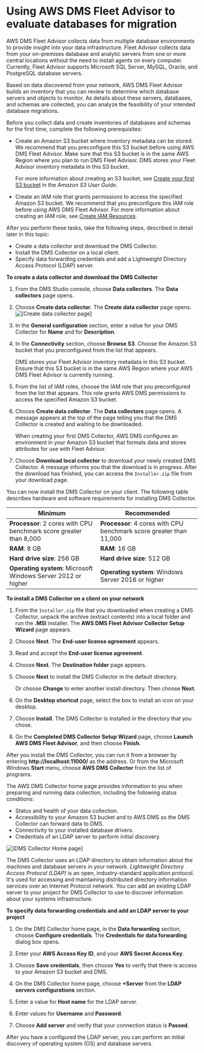 # Using AWS DMS Fleet Advisor to evaluate databases for migration<a name="CHAP_DMSStudio.FleetAdvisor"></a>

AWS DMS Fleet Advisor collects data from multiple database environments to provide insight into your data infrastructure\. Fleet Advisor collects data from your on\-premises database and analytic servers from one or more central locations without the need to install agents on every computer\. Currently, Fleet Advisor supports Microsoft SQL Server, MySQL, Oracle, and PostgreSQL database servers\.

Based on data discovered from your network, AWS DMS Fleet Advisor builds an inventory that you can review to determine which database servers and objects to monitor\. As details about these servers, databases, and schemas are collected, you can analyze the feasibility of your intended database migrations\.

Before you collect data and create inventories of databases and schemas for the first time, complete the following prerequisites:
+ Create an Amazon S3 bucket where inventory metadata can be stored\. We recommend that you preconfigure this S3 bucket before using AWS DMS Fleet Advisor\. Make sure that this S3 bucket is in the same AWS Region where you plan to run DMS Fleet Advisor\. DMS stores your Fleet Advisor inventory metadata in this S3 bucket\. 

  For more information about creating an S3 bucket, see [Create your first S3 bucket](https://docs.aws.amazon.com/AmazonS3/latest/userguide/creating-bucket.html) in the *Amazon S3 User Guide*\. 
+ Create an IAM role that grants permissions to access the specified Amazon S3 bucket\. We recommend that you preconfigure this IAM role before using AWS DMS Fleet Advisor\. For more information about creating an IAM role, see [Create IAM Resources](CHAP_DMSStudio_GettingStarted_Prerequisites.md#CHAP_DMSStudio_GettingStarted_Prerequisites_IAM)\. 

After you perform these tasks, take the following steps, described in detail later in this topic:
+ Create a data collector and download the DMS Collector\.
+ Install the DMS Collector on a local client\.
+ Specify data forwarding credentials and add a Lightweight Directory Access Protocol \(LDAP\) server\.

**To create a data collector and download the DMS Collector**

1. From the DMS Studio console, choose **Data collectors**\. The **Data collectors** page opens\.

1. Choose **Create data collector**\. The **Create data collector** page opens\.  
![\[Create data collector page\]](http://docs.aws.amazon.com/dms/latest/userguide/images/datarep-create-collectors.png)

1. In the **General configuration** section, enter a value for your DMS Collector for **Name** and for **Description**\.

1. In the **Connectivity** section, choose **Browse S3**\. Choose the Amazon S3 bucket that you preconfigured from the list that appears\.

   DMS stores your Fleet Advisor inventory metadata in this S3 bucket\. Ensure that this S3 bucket is in the same AWS Region where your AWS DMS Fleet Advisor is currently running\. 

1. From the list of IAM roles, choose the IAM role that you preconfigured from the list that appears\. This role grants AWS DMS permissions to access the specified Amazon S3 bucket\. 

1. Choose **Create data collector**\. The **Data collectors** page opens\. A message appears at the top of the page telling you that the DMS Collector is created and waiting to be downloaded\.

   When creating your first DMS Collector, AWS DMS configures an environment in your Amazon S3 bucket that formats data and stores attributes for use with Fleet Advisor\.

1. Choose **Download local collector** to download your newly created DMS Collector\. A message informs you that the download is in progress\. After the download has finished, you can access the `Installer.zip` file from your download page\.

You can now install the DMS Collector on your client\. The following table describes hardware and software requirements for installing DMS Collector\. 


| Minimum | Recommended | 
| --- | --- | 
|  **Processor**: 2 cores with CPU benchmark score greater than 8,000  |  **Processor**: 4 cores with CPU benchmark score greater than 11,000  | 
|  **RAM**: 8 GB  |  **RAM**: 16 GB  | 
|  **Hard drive size**: 256 GB  |  **Hard drive size**: 512 GB  | 
|  **Operating system**: Microsoft Windows Server 2012 or higher  |  **Operating system**: Windows Server 2016 or higher  | 

**To install a DMS Collector on a client on your network**

1. From the `Installer.zip` file that you downloaded when creating a DMS Collector, unpack the archive \(extract contents\) into a local folder and run the **\.MSI** installer\. The **AWS DMS Fleet Advisor Collector Setup Wizard** page appears\.

1. Choose **Next**\. The **End\-user license agreement** appears\. 

1. Read and accept the **End\-user license agreement**\.

1. Choose **Next**\. The **Destination folder** page appears\. 

1. Choose **Next** to install the DMS Collector in the default directory\.

   Or choose **Change** to enter another install directory\. Then choose **Next**\.

1. On the **Desktop shortcut** page, select the box to install an icon on your desktop\.

1. Choose **Install**\. The DMS Collector is installed in the directory that you chose\.

1. On the **Completed DMS Collector Setup Wizard** page, choose **Launch AWS DMS Fleet Advisor**, and then choose **Finish**\.

After you install the DMS Collector, you can run it from a browser by entering **http://localhost:11000/** as the address\. Or from the Microsoft Windows **Start** menu, choose **AWS DMS Collector** from the list of programs\.

The AWS DMS Collector home page provides information to you when preparing and running data collection, including the following status conditions:
+ Status and health of your data collection\.
+ Accessibility to your Amazon S3 bucket and to AWS DMS so the DMS Collector can forward data to DMS\.
+ Connectivity to your installed database drivers\.
+ Credentials of an LDAP server to perform initial discovery\.

![\[DMS Collector Home page\]](http://docs.aws.amazon.com/dms/latest/userguide/images/datarep-dms-collector-home.png)

The DMS Collector uses an LDAP directory to obtain information about the machines and database servers in your network\. *Lightweight Directory Access Protocol \(LDAP\)* is an open, industry\-standard application protocol\. It's used for accessing and maintaining distributed directory information services over an Internet Protocol network\. You can add an existing LDAP server to your project for DMS Collector to use to discover information about your systems infrastructure\.

**To specify data forwarding credentials and add an LDAP server to your project**

1. On the DMS Collector home page, in the **Data forwarding** section, choose **Configure credentials**\. The **Credentials for data forwarding** dialog box opens\.

1. Enter your **AWS Access Key ID**, and your **AWS Secret Access Key**\.

1. Choose **Save credentials**, then choose **Yes** to verify that there is access to your Amazon S3 bucket and DMS\.

1. On the DMS Collector home page, choose **\+Server** from the **LDAP servers configurations** section\.

1. Enter a value for **Host name** for the LDAP server\.

1. Enter values for **Username** and **Password**\.

1. Choose **Add server** and verify that your connection status is **Passed**\.

After you have a configured the LDAP server, you can perform an initial discovery of operating system \(OS\) and database servers\.